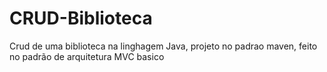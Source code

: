 # CRUD-Biblioteca

Crud de uma biblioteca na linghagem Java, projeto no padrao maven, feito no padrão de arquitetura MVC basico
